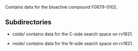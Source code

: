 Contains data for the bioactive compound F0679-0102.

## Subdirectories

- cside/ contains data for the C-side search space on rv1821.

- nside/ contains data for the N-side search space on rv1821.

